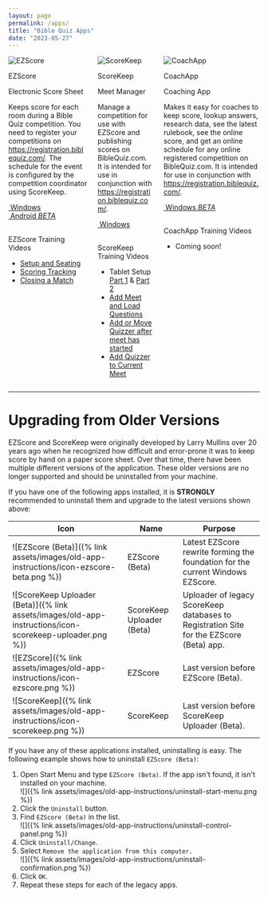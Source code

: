 ```yaml
---
layout: page
permalink: /apps/
title: "Bible Quiz Apps"
date: "2023-05-27"
---
```


<div class="columns is-multiline is-centered">
    <div class="column is-6">
        <div class="icon callout-icon">
            <img src="{% link assets/images/icon-ezscore.png %}" alt="EZScore" />
        </div>
        <p class="title is-5">EZScore</p>
        <p class="subtitle is-5">Electronic Score Sheet</p>
        <div class="content">
            <p>Keeps score for each room during a Bible Quiz competition. You need to register your competitions on <a href="https://registration.biblequiz.com/" target="_blank">https://registration.biblequiz.com/</a>. The schedule for the event is configured by the competition coordinator using ScoreKeep.</p>
        </div>
        <a href="https://github.com/biblequiz/Releases.EZScore/releases/latest/download/com.biblequiz.ezscore.windows.msixbundle" class="button is-primary">
            <i class="fab fa-windows"></i>&nbsp;Windows
        </a>
        <a href="https://github.com/biblequiz/Releases.EZScore/releases/latest/download/com.biblequiz.ezscore.android.apk" class="button is-primary">
            <i class="fab fa-android"></i>&nbsp;Android&nbsp;<span class="tag is-danger"><i>BETA</i></span>
        </a>
        <p class="title is-6" style="margin-top:30px">EZScore Training Videos</p>
        <ul>
            <li><a href="https://youtu.be/u1jXAshiqwA">Setup and Seating</a></li>
            <li><a href="https://youtu.be/-a2tAOe0DPk">Scoring Tracking</a></li>
            <li><a href="https://youtu.be/h4KwA00jp80">Closing a Match</a></li>
        </ul>
    </div>
    <div class="column is-6">
        <div class="icon callout-icon">
            <img src="{% link assets/images/icon-scorekeep.png %}" alt="ScoreKeep" />
        </div>
        <p class="title is-5">ScoreKeep</p>
        <p class="subtitle is-5">Meet Manager</p>
        <div class="content">
            <p>Manage a competition for use with EZScore and publishing scores on BibleQuiz.com. It is intended for use in conjunction with <a href="https://registration.biblequiz.com/" target="_blank">https://registration.biblequiz.com/</a>.</p>
        </div>
        <a href="https://github.com/biblequiz/Releases.ScoreKeep/releases/latest/download/com.biblequiz.scorekeep.windows.msixbundle" class="button is-primary">
            <i class="fab fa-windows"></i>&nbsp;Windows
        </a>
        <p class="title is-6" style="margin-top:30px">ScoreKeep Training Videos</p>
        <ul>
            <li>Tablet Setup <a href="https://youtu.be/0ZEeuvC8u94">Part 1</a> &amp; <a href="https://youtu.be/AYCpEWIOYgA">Part 2</a></li>
            <li><a href="https://youtu.be/dG0jal8OAHQ">Add Meet and Load Questions</a></li>
            <li><a href="https://youtu.be/eVUvARFDXpM">Add or Move Quizzer after meet has started</a></li>
            <li><a href="https://youtu.be/ur4lzA_SlQY">Add Quizzer to Current Meet</a></li>
        </ul>
    </div>
    <div class="column is-6">
        <div class="icon callout-icon">
            <img src="{% link assets/images/icon-coachapp.png %}" alt="CoachApp" />
        </div>
        <p class="title is-5">CoachApp</p>
        <p class="subtitle is-5">Coaching App</p>
        <div class="content">
            <p>Makes it easy for coaches to keep score, lookup answers, research data, see the latest rulebook, see the online score, and get an online schedule for any online registered competition on BibleQuiz.com. It is intended for use in conjunction with <a href="https://registration.biblequiz.com/" target="_blank">https://registration.biblequiz.com/</a>.</p>
        </div>
        <a href="https://github.com/biblequiz/Releases.CoachApp/releases/latest/download/com.biblequiz.coachapp.windows.msixbundle" class="button is-primary">
            <i class="fab fa-windows"></i>&nbsp;Windows&nbsp;<span class="tag is-danger"><i>BETA</i></span>
        </a>
        <p class="title is-6" style="margin-top:30px">CoachApp Training Videos</p>
        <ul>
            <li>Coming soon!</li>
        </ul>
    </div></div>

---

# Upgrading from Older Versions

EZScore and ScoreKeep were originally developed by Larry Mullins over 20 years ago when he recognized how difficult and error-prone it was to keep score by hand on a paper score sheet. Over that time, there have been multiple different versions of the application. These older versions are no longer supported and should be uninstalled from your machine.

If you have one of the following apps installed, it is **STRONGLY** recommended to uninstall them and upgrade to the latest versions shown above:

| Icon                                                                                                    | Name                      | Purpose                                                                                 |
| ------------------------------------------------------------------------------------------------------- | ------------------------- | --------------------------------------------------------------------------------------- |
| ![EZScore (Beta)]({% link assets/images/old-app-instructions/icon-ezscore-beta.png %})                  | EZScore (Beta)            | Latest EZScore rewrite forming the foundation for the current Windows EZScore.          |
| ![ScoreKeep Uploader (Beta)]({% link assets/images/old-app-instructions/icon-scorekeep-uploader.png %}) | ScoreKeep Uploader (Beta) | Uploader of legacy ScoreKeep databases to Registration Site for the EZScore (Beta) app. |
| ![EZScore]({% link assets/images/old-app-instructions/icon-ezscore.png %})                              | EZScore                   | Last version before EZScore (Beta).                                                     |
| ![ScoreKeep]({% link assets/images/old-app-instructions/icon-scorekeep.png %})                          | ScoreKeep                 | Last version before ScoreKeep Uploader (Beta).                                          |

If you have any of these applications installed, uninstalling is easy. The following example shows how to uninstall `EZScore (Beta)`:
1. Open Start Menu and type `EZScore (Beta)`. If the app isn't found, it isn't installed on your machine.\
![]({% link assets/images/old-app-instructions/uninstall-start-menu.png %})
2. Click the `Uninstall` button.
3. Find `EZScore (Beta)` in the list.\
![]({% link assets/images/old-app-instructions/uninstall-control-panel.png %})
4. Click `Uninstall/Change`.
5. Select `Remove the application from this computer.`\
![]({% link assets/images/old-app-instructions/uninstall-confirmation.png %})
6. Click `OK`.
7. Repeat these steps for each of the legacy apps.